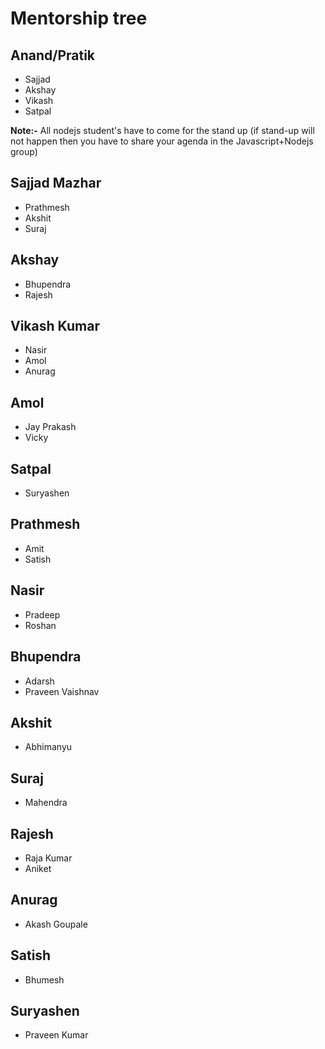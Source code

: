 # Mentorship tree

## Anand/Pratik
- Sajjad
- Akshay
- Vikash
- Satpal

**Note:-** All nodejs student's have to come for the stand up (if stand-up will not happen then you have to share your agenda in the Javascript+Nodejs group)

## Sajjad Mazhar
- Prathmesh
- Akshit
- Suraj

## Akshay
- Bhupendra
- Rajesh
## Vikash Kumar
- Nasir
- Amol
- Anurag

## Amol
- Jay Prakash
- Vicky

## Satpal
- Suryashen

## Prathmesh
- Amit
- Satish
## Nasir
- Pradeep 
- Roshan

## Bhupendra
- Adarsh
- Praveen Vaishnav

## Akshit
- Abhimanyu

## Suraj
- Mahendra

## Rajesh
- Raja Kumar
- Aniket 
## Anurag
- Akash Goupale

## Satish
- Bhumesh

## Suryashen
- Praveen Kumar
